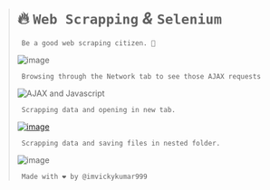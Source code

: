 ># 🔥 `Web Scrapping` ***&*** `Selenium`
>
>      Be a good web scraping citizen. 👋
>
>![image](https://github.com/imvickykumar999/Selenium-Web-Scrape/assets/50515418/17b498fa-834f-4630-afcb-d2984e672dd1)
>
>      Browsing through the Network tab to see those AJAX requests
>
>![AJAX and Javascript](https://github.com/imvickykumar999/Selenium-Web-Scrape/assets/50515418/2894722c-bfa6-4a78-a5bd-01346da9169d)
>
>      Scrapping data and opening in new tab.
>
>[![image](https://github.com/imvickykumar999/Selenium-Web-Scrape/assets/50515418/26c1ec81-1949-494f-9100-b996af4ec7c7)](https://www.youtube.com/watch?v=2WK9vK1fbjY)
>
>      Scrapping data and saving files in nested folder.
>
>![image](https://github.com/imvickykumar999/kal-ho-na-ho/assets/50515418/01777fa3-4259-43ec-8c21-80b3e26a610c)
>
>      Made with ❤️ by @imvickykumar999
